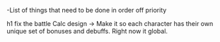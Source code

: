 -List of things that need to be done in order off priority

h1 fix the battle Calc design
-> Make it so each character has their own unique set of bonuses and debuffs. Right now it global.
